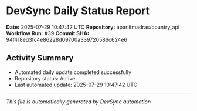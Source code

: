 # DevSync Daily Status Report

**Date:** 2025-07-29 10:47:42 UTC
**Repository:** apariitmadras/country_api
**Workflow Run:** #39
**Commit SHA:** 94f418ed3fc4e86228d09700a339720586c624e6

## Activity Summary
- Automated daily update completed successfully
- Repository status: Active
- Last automated update: 2025-07-29 10:47:42 UTC

---
*This file is automatically generated by DevSync automation*
